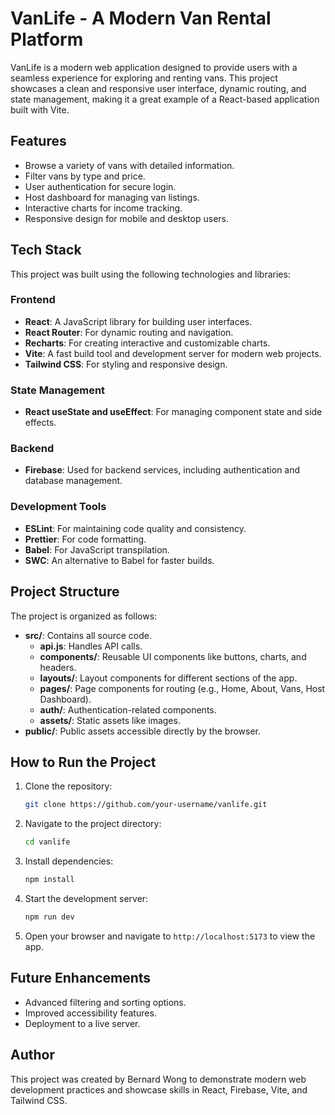 # VanLife - A Modern Van Rental Platform

VanLife is a modern web application designed to provide users with a seamless experience for exploring and renting vans. This project showcases a clean and responsive user interface, dynamic routing, and state management, making it a great example of a React-based application built with Vite.

## Features

- Browse a variety of vans with detailed information.
- Filter vans by type and price.
- User authentication for secure login.
- Host dashboard for managing van listings.
- Interactive charts for income tracking.
- Responsive design for mobile and desktop users.

## Tech Stack

This project was built using the following technologies and libraries:

### Frontend

- **React**: A JavaScript library for building user interfaces.
- **React Router**: For dynamic routing and navigation.
- **Recharts**: For creating interactive and customizable charts.
- **Vite**: A fast build tool and development server for modern web projects.
- **Tailwind CSS**: For styling and responsive design.

### State Management

- **React useState and useEffect**: For managing component state and side effects.

### Backend

- **Firebase**: Used for backend services, including authentication and database management.

### Development Tools

- **ESLint**: For maintaining code quality and consistency.
- **Prettier**: For code formatting.
- **Babel**: For JavaScript transpilation.
- **SWC**: An alternative to Babel for faster builds.

## Project Structure

The project is organized as follows:

- **src/**: Contains all source code.
  - **api.js**: Handles API calls.
  - **components/**: Reusable UI components like buttons, charts, and headers.
  - **layouts/**: Layout components for different sections of the app.
  - **pages/**: Page components for routing (e.g., Home, About, Vans, Host Dashboard).
  - **auth/**: Authentication-related components.
  - **assets/**: Static assets like images.
- **public/**: Public assets accessible directly by the browser.

## How to Run the Project

1. Clone the repository:
   ```bash
   git clone https://github.com/your-username/vanlife.git
   ```
2. Navigate to the project directory:
   ```bash
   cd vanlife
   ```
3. Install dependencies:
   ```bash
   npm install
   ```
4. Start the development server:
   ```bash
   npm run dev
   ```
5. Open your browser and navigate to `http://localhost:5173` to view the app.

## Future Enhancements

- Advanced filtering and sorting options.
- Improved accessibility features.
- Deployment to a live server.

## Author

This project was created by Bernard Wong to demonstrate modern web development practices and showcase skills in React, Firebase, Vite, and Tailwind CSS.
